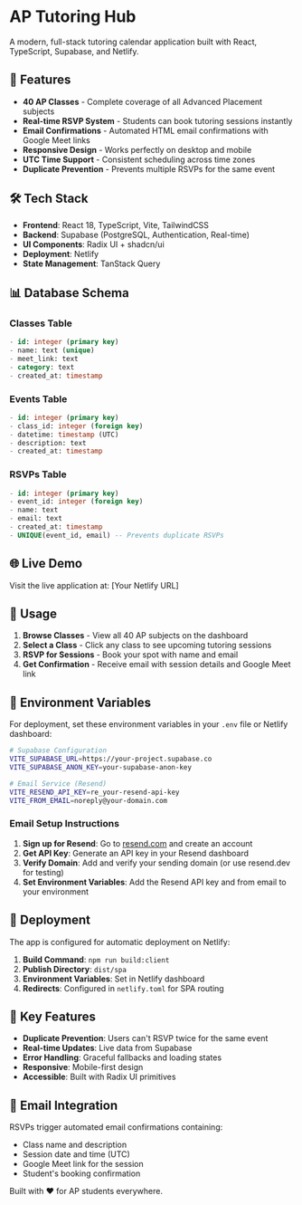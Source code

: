 # AP Tutoring Hub

A modern, full-stack tutoring calendar application built with React, TypeScript, Supabase, and Netlify.

## 🚀 Features

- **40 AP Classes** - Complete coverage of all Advanced Placement subjects
- **Real-time RSVP System** - Students can book tutoring sessions instantly
- **Email Confirmations** - Automated HTML email confirmations with Google Meet links
- **Responsive Design** - Works perfectly on desktop and mobile
- **UTC Time Support** - Consistent scheduling across time zones
- **Duplicate Prevention** - Prevents multiple RSVPs for the same event

## 🛠️ Tech Stack

- **Frontend**: React 18, TypeScript, Vite, TailwindCSS
- **Backend**: Supabase (PostgreSQL, Authentication, Real-time)
- **UI Components**: Radix UI + shadcn/ui
- **Deployment**: Netlify
- **State Management**: TanStack Query

## 📊 Database Schema

### Classes Table

```sql
- id: integer (primary key)
- name: text (unique)
- meet_link: text
- category: text
- created_at: timestamp
```

### Events Table

```sql
- id: integer (primary key)
- class_id: integer (foreign key)
- datetime: timestamp (UTC)
- description: text
- created_at: timestamp
```

### RSVPs Table

```sql
- id: integer (primary key)
- event_id: integer (foreign key)
- name: text
- email: text
- created_at: timestamp
- UNIQUE(event_id, email) -- Prevents duplicate RSVPs
```

## 🌐 Live Demo

Visit the live application at: [Your Netlify URL]

## 📱 Usage

1. **Browse Classes** - View all 40 AP subjects on the dashboard
2. **Select a Class** - Click any class to see upcoming tutoring sessions
3. **RSVP for Sessions** - Book your spot with name and email
4. **Get Confirmation** - Receive email with session details and Google Meet link

## 🔧 Environment Variables

For deployment, set these environment variables in your `.env` file or Netlify dashboard:

```bash
# Supabase Configuration
VITE_SUPABASE_URL=https://your-project.supabase.co
VITE_SUPABASE_ANON_KEY=your-supabase-anon-key

# Email Service (Resend)
VITE_RESEND_API_KEY=re_your-resend-api-key
VITE_FROM_EMAIL=noreply@your-domain.com
```

### Email Setup Instructions

1. **Sign up for Resend**: Go to [resend.com](https://resend.com) and create an account
2. **Get API Key**: Generate an API key in your Resend dashboard
3. **Verify Domain**: Add and verify your sending domain (or use resend.dev for testing)
4. **Set Environment Variables**: Add the Resend API key and from email to your environment

## 🚀 Deployment

The app is configured for automatic deployment on Netlify:

1. **Build Command**: `npm run build:client`
2. **Publish Directory**: `dist/spa`
3. **Environment Variables**: Set in Netlify dashboard
4. **Redirects**: Configured in `netlify.toml` for SPA routing

## 🎯 Key Features

- **Duplicate Prevention**: Users can't RSVP twice for the same event
- **Real-time Updates**: Live data from Supabase
- **Error Handling**: Graceful fallbacks and loading states
- **Responsive**: Mobile-first design
- **Accessible**: Built with Radix UI primitives

## 📧 Email Integration

RSVPs trigger automated email confirmations containing:

- Class name and description
- Session date and time (UTC)
- Google Meet link for the session
- Student's booking confirmation

Built with ❤️ for AP students everywhere.
